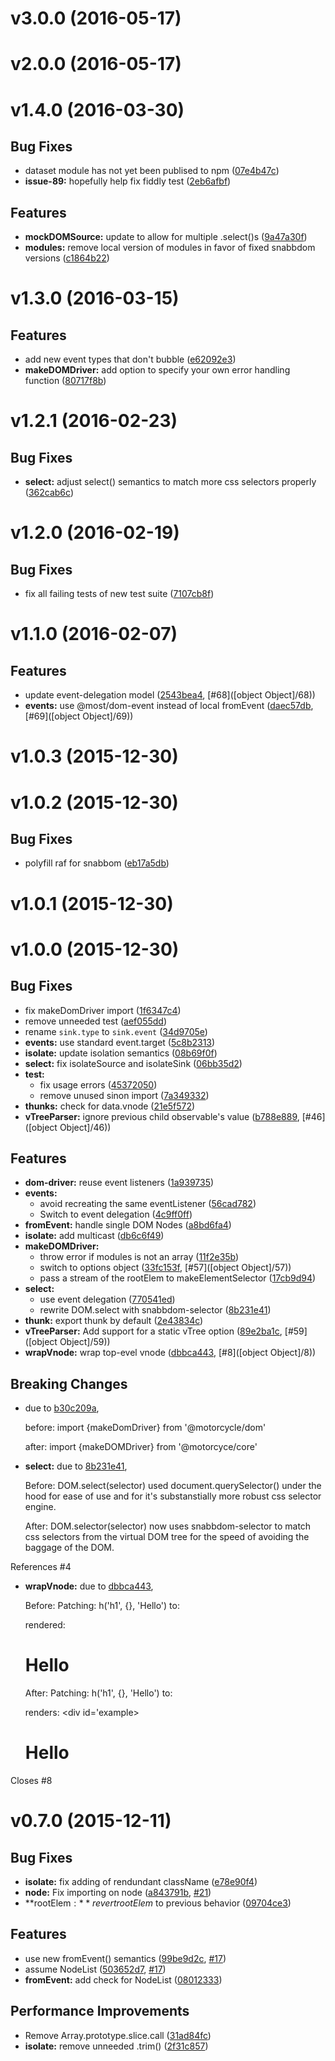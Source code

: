 # v3.0.0 (2016-05-17)


# v2.0.0 (2016-05-17)


# v1.4.0 (2016-03-30)


## Bug Fixes

- dataset module has not yet been publised to npm
  ([07e4b47c](https://github.com/motorcyclejs/dom/commits/07e4b47cc999013c7a6f5cb0a2448e5a396ded6f))
- **issue-89:** hopefully help fix fiddly test
  ([2eb6afbf](https://github.com/motorcyclejs/dom/commits/2eb6afbf1c149339c720499502d3b343d3371ee9))


## Features

- **mockDOMSource:** update to allow for multiple .select()s
  ([9a47a30f](https://github.com/motorcyclejs/dom/commits/9a47a30ffb01eeb49af912a23b94780bb6ed876e))
- **modules:** remove local version of modules in favor of fixed snabbdom versions
  ([c1864b22](https://github.com/motorcyclejs/dom/commits/c1864b22ff7737a8fd0af9373f4ff5a8a111c903))


# v1.3.0 (2016-03-15)


## Features

- add new event types that don't bubble
  ([e62092e3](https://github.com/motorcyclejs/dom/commits/e62092e3e9598f62ed6ff986224e5e112834b9cd))
- **makeDOMDriver:** add option to specify your own error handling function
  ([80717f8b](https://github.com/motorcyclejs/dom/commits/80717f8bf903cde9f170bf0a4b373abfe6e6478f))


# v1.2.1 (2016-02-23)


## Bug Fixes

- **select:** adjust select() semantics to match more css selectors properly
  ([362cab6c](https://github.com/motorcyclejs/dom/commits/362cab6ca6f255e6ae693fabbd12fcf9becc7a0d))


# v1.2.0 (2016-02-19)


## Bug Fixes

- fix all failing tests of new test suite
  ([7107cb8f](https://github.com/motorcyclejs/dom/commits/7107cb8f19109f000ff428a5a1acbe3ddfd59a01))


# v1.1.0 (2016-02-07)


## Features

- update event-delegation model
  ([2543bea4](https://github.com/motorcyclejs/dom/commits/2543bea4dff32165b3211064c6cf53e5b340eb5d),
   [#68]([object Object]/68))
- **events:** use @most/dom-event instead of local fromEvent
  ([daec57db](https://github.com/motorcyclejs/dom/commits/daec57db5f3561eccc5cf569117fa59f855939b5),
   [#69]([object Object]/69))


# v1.0.3 (2015-12-30)


# v1.0.2 (2015-12-30)


## Bug Fixes

- polyfill raf for snabbom
  ([eb17a5db](https://github.com/motorcyclejs/dom/commits/eb17a5dbd07573f5c0ad849518c6c0588396a4dd))


# v1.0.1 (2015-12-30)


# v1.0.0 (2015-12-30)


## Bug Fixes

- fix makeDomDriver import
    ([1f6347c4](https://github.com/motorcyclejs/dom/commits/1f6347c4e0a98fb2f9c11bbd3a1a167b0c4ffae6))
- remove unneeded test
    ([aef055dd](https://github.com/motorcyclejs/dom/commits/aef055ddc7217db30f1ab8675fa3110e39975689))
- rename `sink.type` to `sink.event`
    ([34d9705e](https://github.com/motorcyclejs/dom/commits/34d9705e7a85684c830223d5f0fe4d5e82b425ea))
- **events:** use standard event.target
  ([5c8b2313](https://github.com/motorcyclejs/dom/commits/5c8b231356389a11f002bef08f17e2026d60cf78))
- **isolate:** update isolation semantics
  ([08b69f0f](https://github.com/motorcyclejs/dom/commits/08b69f0f7ff174709fbe71f7acc6adc24cc7031d))
- **select:** fix isolateSource and isolateSink
  ([06bb35d2](https://github.com/motorcyclejs/dom/commits/06bb35d21a6808af0dbceb433057844282891ca7))
- **test:**
    - fix usage errors
    ([45372050](https://github.com/motorcyclejs/dom/commits/453720500f0de1854364a3b70bac209be9efe7b6))
    - remove unused sinon import
    ([7a349332](https://github.com/motorcyclejs/dom/commits/7a3493327fc9d3a5f88036207b165f9188bf3b7f))
- **thunks:** check for data.vnode
  ([21e5f572](https://github.com/motorcyclejs/dom/commits/21e5f5726182994f7bfb403dad423779f6ee6d93))
- **vTreeParser:** ignore previous child observable's value
  ([b788e889](https://github.com/motorcyclejs/dom/commits/b788e88913b76d4dff810cbcfbd2115f5d816dfd),
   [#46]([object Object]/46))


## Features

- **dom-driver:** reuse event listeners
  ([1a939735](https://github.com/motorcyclejs/dom/commits/1a9397357672d81fa7b295b3e2cf072ea9a534f8))
- **events:**
    - avoid recreating the same eventListener
    ([56cad782](https://github.com/motorcyclejs/dom/commits/56cad782233ca839f7a07bb6418efef73afcc6e9))
    - Switch to event delegation
    ([4c9ff0ff](https://github.com/motorcyclejs/dom/commits/4c9ff0ffdb32f688a1f74eab11c8267826d3b153))
- **fromEvent:** handle single DOM Nodes
  ([a8bd6fa4](https://github.com/motorcyclejs/dom/commits/a8bd6fa4faa79b5345f9a47882574f05d07d9bc9))
- **isolate:** add multicast
  ([db6c6f49](https://github.com/motorcyclejs/dom/commits/db6c6f49db39f27fc2fc041afed90fc76f82f830))
- **makeDOMDriver:**
    - throw error if modules is not an array
    ([11f2e35b](https://github.com/motorcyclejs/dom/commits/11f2e35bcbcdb0102fef28faeea4cae18d0004ae))
    - switch to options object
    ([33fc153f](https://github.com/motorcyclejs/dom/commits/33fc153faac90552b7e56ea3407d7278cd9000dd),
     [#57]([object Object]/57))
    - pass a stream of the rootElem to makeElementSelector
    ([17cb9d94](https://github.com/motorcyclejs/dom/commits/17cb9d943e1762ec56281af9c5127986c75a7519))
- **select:**
    - use event delegation
    ([770541ed](https://github.com/motorcyclejs/dom/commits/770541ed9a2c8085c003727bae62692cd635fad3))
    - rewrite DOM.select with snabbdom-selector
    ([8b231e41](https://github.com/motorcyclejs/dom/commits/8b231e4136a5a426d4741288c0a49bdd8d64a4bb))
- **thunk:** export thunk by default
  ([2e43834c](https://github.com/motorcyclejs/dom/commits/2e43834cfb0f20608de27d200a6f485872d5eb56))
- **vTreeParser:** Add support for a static vTree option
  ([89e2ba1c](https://github.com/motorcyclejs/dom/commits/89e2ba1cf059a48e6c3984b5de71f48a9e5bbfb9),
   [#59]([object Object]/59))
- **wrapVnode:** wrap top-evel vnode
  ([dbbca443](https://github.com/motorcyclejs/dom/commits/dbbca4435f0fd2867b5d5ea01e76b6d4e9894cbf),
   [#8]([object Object]/8))


## Breaking Changes

- due to [b30c209a](https://github.com/motorcyclejs/dom/commits/b30c209aef43e8fcc01e267990663034d571f69d),
 

  before:
    import {makeDomDriver} from '@motorcycle/dom'

  after:
    import {makeDOMDriver} from '@motorcyce/core'

- **select:** due to [8b231e41](https://github.com/motorcyclejs/dom/commits/8b231e4136a5a426d4741288c0a49bdd8d64a4bb),
 
  Before:
    DOM.select(selector) used document.querySelector() under the hood
    for ease of use and for it's substanstially more robust css selector
    engine.

  After:
    DOM.selector(selector) now uses snabbdom-selector to match css selectors
    from the virtual DOM tree for the speed of avoiding the baggage of the DOM.

References #4

- **wrapVnode:** due to [dbbca443](https://github.com/motorcyclejs/dom/commits/dbbca4435f0fd2867b5d5ea01e76b6d4e9894cbf),
 

  Before:
    Patching: h('h1', {}, 'Hello')
    to: <div id='example'></div>
    rendered: <h1>Hello</h1>

  After:
   Patching: h('h1', {}, 'Hello')
   to: <div id='example'></div>
   renders: <div id='example><h1>Hello</h1></div>

Closes #8



# v0.7.0 (2015-12-11)


## Bug Fixes

- **isolate:** fix adding of rendundant className
  ([e78e90f4](https://github.com/motorcyclejs/dom/commits/e78e90f482b13d4e038f0b4f38946a79d7faa837))
- **node:** Fix importing on node
  ([a843791b](https://github.com/motorcyclejs/dom/commits/a843791b6dcde4474ddb556b7944428e5706c5ec),
   [#21](https://github.com/motorcyclejs/dom/issues/21))
- **rootElem$:** revert rootElem$ to previous behavior
  ([09704ce3](https://github.com/motorcyclejs/dom/commits/09704ce31ee2fd6c38ebedfc61aa5a0fbd37f151))


## Features

- use new fromEvent() semantics
    ([99be9d2c](https://github.com/motorcyclejs/dom/commits/99be9d2cb628fd10baa67f9836ca7df0bbaecbc1),
     [#17](https://github.com/motorcyclejs/dom/issues/17))
- assume NodeList
    ([503652d7](https://github.com/motorcyclejs/dom/commits/503652d71d75d813da4be48e4a45cd64cd84cc9e),
     [#17](https://github.com/motorcyclejs/dom/issues/17))
- **fromEvent:** add check for NodeList
  ([08012333](https://github.com/motorcyclejs/dom/commits/08012333697f0479d2e8ad56d0ff94198ca011e7))


## Performance Improvements

- Remove Array.prototype.slice.call
  ([31ad84fc](https://github.com/motorcyclejs/dom/commits/31ad84fccb88ddb0c49b058360b3c3572f25935a))
- **isolate:** remove unneeded .trim()
  ([2f31c857](https://github.com/motorcyclejs/dom/commits/2f31c857c36d856fa94cdbb2b20e9756f7a1c585))


